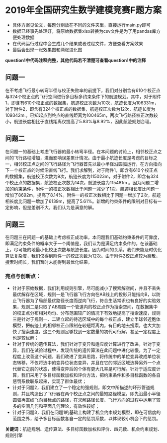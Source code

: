 # 2019年全国研究生数学建模竞赛F题方案

- 具体方案见论文，每题分别放在不同的文件夹里，直接运行main.py即可  
- 数据已经事先处理好，将原始数据集xlsx转换为csv文件是为了用pandas库方便处理数据  
- 在代码运行过程中会生成几个结果或者过程文件，方便查看方案效果  
- 最后会出现一张效果图和两张进化图  

**question1中代码注释完整，其他代码若不清楚可查看question1中的注释**  

## 问题一  
在不考虑飞行最小转弯半径与校正失败率的前提下，我们对分别含有610个校正点与324个校正点的飞行空间进行多目标多约束条件下的航迹规划。其中，对于附件1，即含有610个校正点的数据集，航迹校正次数为10次，航迹长度为106331m，对于附件2，即含有324个校正点的数据集，航迹校正次数为12次，航迹长度为109342m 。已知起点到终点的直线距离为100465m，两次飞行路径校正次数较小，航迹长度相比于直线距离仅提高了5.83%与8.92%，因此航迹规划合理。

## 问题二  
在问题一的基础上考虑飞行器的最小转弯半径。在本问题的讨论上，相邻校正点之间的飞行路程增加，进而影响误差累计情况。由于最小航迹长度是考虑的目标之一，相邻校正点之间的飞行路径为飞行器首先以最小半径沿圆弧运行，在方向指向下一个校正点的时候沿直线飞行。我们求解到，对于附件1，即含有610个校正点的数据集，航迹校正次数为9次，航迹长度为115023m，对于附件2，即含有324个校正点的数据集，航迹校正次数为14次，航迹长度为115481m 。因为问题二增加的约束条件，附件一的校正次数相比于问题一减少了1次，航迹相长度比问题一增加了8692m，提高了8.14%。附件一的校正次数相比于问题一增加了2次，航迹相长度比问题一增加了6139m，提高了5.61%。新增的约束条件的限制对目标有一定影响，但是差别不大，我们认为是满意的解。

## 问题三  
在问题三在问题一的基础上考虑校正成功率。本问题我们基础约束条件的可靠度，即满足约束条件的概率大于一个阈值是，我们认为是满足约束条件的。在该基础上，尽可能的地最小化校正次数与航迹长度。因为时间的关系，我们未能及时优化算法复杂度，我们仅得到附件一的校正次数为12次。由于附件2校正点较为离散，搜索时间长，我们暂时未能得到最优化结果。  

### 亮点与创新点：
- 针对于原始数据，我们利用规则引擎，尽可能减小了搜索解空间，并且不丢失最优解存在区域，规则一是飞行器飞行方向在AB线上的投影只能指向B，以防止飞行器为了局部最优路径长度而逆向飞行，符合生活常识也有良好的实验效果，规则二是只取了AB周围一个管道内的校正点作为搜索空间，在数据集中的校正点分布相对均匀、分布范围较广的情况下有效地提高了搜索速度，规则三是针对于规则一、二建立起的待选区域中的每个校正点，建立半球邻近胞体模型，把航迹上的相邻校正点限制在较短距离内，有目的地去搜索，也大大加快了搜索速度，这三个规则足够找到一定数量的初代可行解，甚至一定程度上也是较优解；
- 针对于传统的遗传算法，我们针对于变异和适应度计算进行了改进，针对于变异，我们在试验过程中，发现传统的遗传算法在此问题中进化较慢，为了一定程度上改善这个问题，我们改进了变异思路，将传统中的单位变异改成单位状态转移，不仅将选中的变异位状态变异，并且在它的邻近区域选择另外一个点代替它之前的状态，使得变异后的个体有更大几率是可行解。针对于适应度计算，我们采用了多目标函数加权和评价方法，把约束条件和多目标函数的各自惩罚系数联系起来，实现了群体最优；
- 针对于问题2，我们建立了一个稳定的强规则，即文中所描述的环形管道规则，并且构造出了飞行器在两个校正点之间的最短路径模型，即先沿最小半径圆弧再直线飞向目标点的路径，在求解路径长度、飞行方向的过程中运用了较多的空间几何和平面几何理论，有效性较好；
- 针对于问题3，我们在问题1的基础上构建了机会约束规划模型，即在可信度的范围之外，给予多目标函数各自一定的惩罚系数，以体现较小机会下的惩罚。  

**关键词**：航迹规划、遗传算法、多目标函数加权和评价、四元数、机会约束规划、规则引擎
